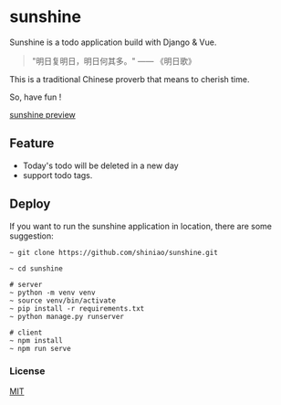 # sunshine

Sunshine is a todo application build with Django & Vue.

> "明日复明日，明日何其多。" —— 《明日歌》

This is a traditional Chinese proverb that means to cherish time.

So, have fun !


[sunshine preview](https://todo.shiniao.fun/)


## Feature
- Today's todo will be deleted in a new day
- support todo tags.


## Deploy
If you want to run the sunshine application in location, there are some suggestion:
```
~ git clone https://github.com/shiniao/sunshine.git

~ cd sunshine

# server
~ python -m venv venv
~ source venv/bin/activate
~ pip install -r requirements.txt
~ python manage.py runserver

# client
~ npm install
~ npm run serve
```

### License

[MIT](https://opensource.org/licenses/mit-license.php)
